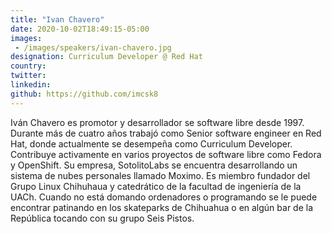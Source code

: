 ```yaml
---
title: "Ivan Chavero"
date: 2020-10-02T18:49:15-05:00
images:
 - /images/speakers/ivan-chavero.jpg
designation: Curriculum Developer @ Red Hat
country: 
twitter: 
linkedin: 
github: https://github.com/imcsk8
---
```



Iván Chavero es promotor y desarrollador se software libre desde 1997. Durante más de cuatro años trabajó como Senior software engineer en Red Hat, donde actualmente se desempeña como Curriculum Developer. Contribuye activamente en varios proyectos de software libre como Fedora y OpenShift. Su empresa, SotolitoLabs se encuentra desarrollando un sistema de nubes personales llamado Moximo. Es miembro fundador del Grupo Linux Chihuhaua y catedrático de la facultad de ingeniería de la UACh. Cuando no está domando ordenadores o programando se le puede encontrar patinando en los skateparks de Chihuahua o en algún bar de la República tocando con su grupo Seis Pistos.
        